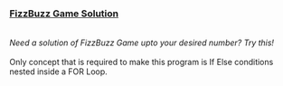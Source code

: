 <h3><u>FizzBuzz Game Solution</u></h3>
<br>
<i>Need a solution of FizzBuzz Game upto your desired number? Try this!</i>
<br><br>
Only concept that is required to make this program is If Else conditions nested inside a FOR Loop.